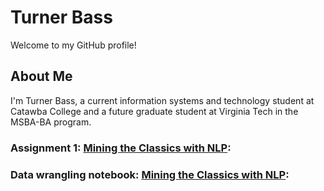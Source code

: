 # Turner Bass

Welcome to my GitHub profile!

## About Me

I'm Turner Bass, a current information systems and technology student at Catawba College and a future graduate student at Virginia Tech in the MSBA-BA program. 


### Assignment 1: [Mining the Classics with NLP](https://githubtocolab.com/theturnerbass/Main-Page/blob/main/Chapter_1_HW.ipynb): 
### Data wrangling notebook: [Mining the Classics with NLP](https://githubtocolab.com/theturnerbass/Main-Page/blob/main/data_wrangling_exercise.ipynb): 
